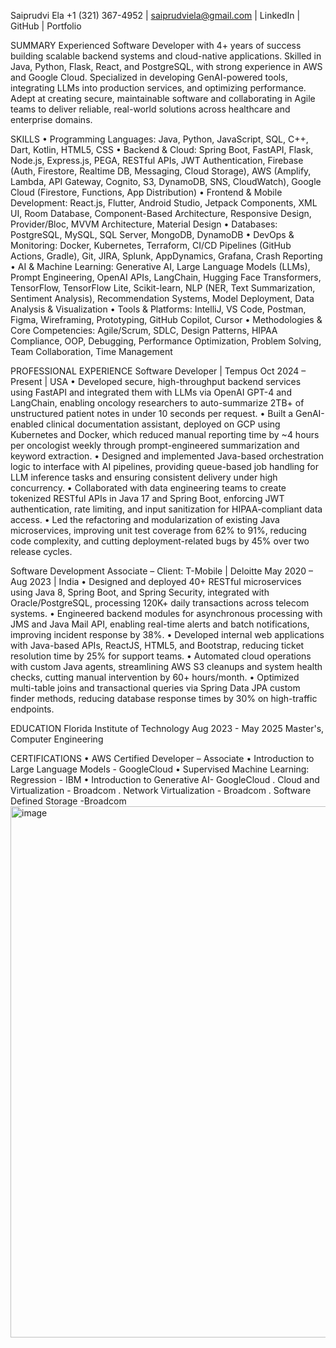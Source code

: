 Saiprudvi Ela
+1 (321) 367-4952 | saiprudviela@gmail.com  | LinkedIn | GitHub | Portfolio

SUMMARY
Experienced Software Developer with 4+ years of success building scalable backend systems and cloud-native applications. Skilled in Java, Python, Flask, React, and PostgreSQL, with strong experience in AWS and Google Cloud. Specialized in developing GenAI-powered tools, integrating LLMs into production services, and optimizing performance. Adept at creating secure, maintainable software and collaborating in Agile teams to deliver reliable, real-world solutions across healthcare and enterprise domains.

SKILLS
•	Programming Languages: Java, Python, JavaScript, SQL, C++, Dart, Kotlin, HTML5, CSS
•	Backend & Cloud: Spring Boot, FastAPI, Flask, Node.js, Express.js, PEGA, RESTful APIs, JWT Authentication, Firebase (Auth, Firestore, Realtime DB, Messaging, Cloud Storage), AWS (Amplify, Lambda, API Gateway, Cognito, S3, DynamoDB, SNS, CloudWatch), Google Cloud (Firestore, Functions, App Distribution)
•	Frontend & Mobile Development: React.js, Flutter, Android Studio, Jetpack Components, XML UI, Room Database, Component-Based Architecture, Responsive Design, Provider/Bloc, MVVM Architecture, Material Design
•	Databases: PostgreSQL, MySQL, SQL Server, MongoDB, DynamoDB
•	DevOps & Monitoring: Docker, Kubernetes, Terraform, CI/CD Pipelines (GitHub Actions, Gradle), Git, JIRA, Splunk, AppDynamics, Grafana, Crash Reporting
•	AI & Machine Learning: Generative AI, Large Language Models (LLMs), Prompt Engineering, OpenAI APIs, LangChain, Hugging Face Transformers, TensorFlow, TensorFlow Lite, Scikit-learn, NLP (NER, Text Summarization, Sentiment Analysis), Recommendation Systems, Model Deployment, Data Analysis & Visualization
•	Tools & Platforms: IntelliJ, VS Code, Postman, Figma, Wireframing, Prototyping, GitHub Copilot, Cursor
•	Methodologies & Core Competencies: Agile/Scrum, SDLC, Design Patterns, HIPAA Compliance, OOP, Debugging, Performance Optimization, Problem Solving, Team Collaboration, Time Management

PROFESSIONAL EXPERIENCE
Software Developer | Tempus 	Oct 2024 – Present | USA
•	Developed secure, high-throughput backend services using FastAPI and integrated them with LLMs via OpenAI GPT-4 and LangChain, enabling oncology researchers to auto-summarize 2TB+ of unstructured patient notes in under 10 seconds per request.
•	Built a GenAI-enabled clinical documentation assistant, deployed on GCP using Kubernetes and Docker, which reduced manual reporting time by ~4 hours per oncologist weekly through prompt-engineered summarization and keyword extraction.
•	Designed and implemented Java-based orchestration logic to interface with AI pipelines, providing queue-based job handling for LLM inference tasks and ensuring consistent delivery under high concurrency.
•	Collaborated with data engineering teams to create tokenized RESTful APIs in Java 17 and Spring Boot, enforcing JWT authentication, rate limiting, and input sanitization for HIPAA-compliant data access.
•	Led the refactoring and modularization of existing Java microservices, improving unit test coverage from 62% to 91%, reducing code complexity, and cutting deployment-related bugs by 45% over two release cycles.

Software Development Associate – Client: T-Mobile | Deloitte 	May 2020 – Aug 2023 | India
•	Designed and deployed 40+ RESTful microservices using Java 8, Spring Boot, and Spring Security, integrated with Oracle/PostgreSQL, processing 120K+ daily transactions across telecom systems.
•	Engineered backend modules for asynchronous processing with JMS and Java Mail API, enabling real-time alerts and batch notifications, improving incident response by 38%.
•	Developed internal web applications with Java-based APIs, ReactJS, HTML5, and Bootstrap, reducing ticket resolution time by 25% for support teams.
•	Automated cloud operations with custom Java agents, streamlining AWS S3 cleanups and system health checks, cutting manual intervention by 60+ hours/month.
•	Optimized multi-table joins and transactional queries via Spring Data JPA custom finder methods, reducing database response times by 30% on high-traffic endpoints.

EDUCATION
Florida Institute of Technology 	Aug 2023 - May 2025
Master's, Computer Engineering

CERTIFICATIONS
•	AWS Certified Developer – Associate 
•	Introduction to Large Language Models - GoogleCloud
•	Supervised Machine Learning: Regression - IBM
•	Introduction to Generative AI- GoogleCloud
. Cloud and Virtualization - Broadcom
. Network Virtualization - Broadcom
. Software Defined Storage -Broadcom
<img width="569" height="850" alt="image" src="https://github.com/user-attachments/assets/2893be93-1ea1-47b3-80b0-9d526d6f94b4" />
